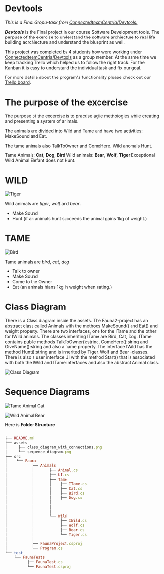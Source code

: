 # Devtools
*This is a Final Gropu-task from [ConnectedteamCentria/Devtools.](https://github.com/connectedteamCentria/devtools)*

***Devtools*** is the Final project in our course Software Development tools. The perpuse of the exercise to understand the software archiecture to real life building acrchiecture and understand the blueprint as well.  

This project was completed by 4 students how were working under [ConnectedteamCentria/Devtools](https://github.com/connectedteamCentria/devtools) as a group member. At the same time we keep tracking Trello which helped us to follow the right track. For the Kanban it is easy to understand the individual task and fix our goal.  

For more details about the program's functionality please check out our [Trello board](https://trello.com/b/GdmwY8LR/connectedteam).


# The purpose of the excercise

The purpose of the excercise is to practise agile methologies while creating and presenting a system of animals.

The animals are divided into Wild and Tame and have two activities: MakeSound and Eat.

The tame animals also TalkToOwner and ComeHere. Wild anomals Hunt.

Tame Animals: **Cat**, **Dog**, **Bird** Wild animals: **Bear**, **Wolf**, **Tiger** Exceptional Wild Animal Elefant does not Hunt.


# WILD
![Tiger](https://github.com/connectedteamCentria/devtools/blob/master/Pets/assets/tiger.png)

Wild animals are *tiger*, *wolf* and *bear*.

- Make Sound
- Hunt (if an animals hunt succeeds the animal gains 1kg of weight.)


# TAME
![Bird](https://github.com/connectedteamCentria/devtools/blob/master/Pets/assets/bird.png)

Tame animals are *bird*, *cat*, *dog* 

- Talk to owner
- Make Sound
- Come to the Owner
- Eat (an animals hians 1kg in weight when eating.)


# Class Diagram

There is a Class diagram inside the assets. The Fauna2-project has an abstract class called Animals with the methods MakeSound() and Eat() and weight property. There are two interfaces, one for the ITame and the other for IWild animals. The classes inheriting ITame are Bird, Cat, Dog. ITame contains public methods TalkToOwner():string, ComeHere():string and GiveName():string and also a name property. The interface IWild has the method Hunt():string and is inherited by Tiger, Wolf and Bear -classes. There is also a user interface UI with the method Start() that is associated with both the IWild and ITame interfaces and also the abstract Animal class.

![Class Diagram](https://github.com/connectedteamCentria/devtools/blob/master/Pets/assets/Fauna2%20(1).png)

# Sequence Diagrams
![Tame Animal Cat](https://raw.githubusercontent.com/connectedteamCentria/devtools/master/Pets/assets/Animals1_Cat.png)

![Wild Animal Bear](https://raw.githubusercontent.com/connectedteamCentria/devtools/master/Pets/assets/Animals2_Bear.jpg)


Here is **Folder Structure**

```ruby

├── README.md
├── assets
│     ├── class_diagram_with_connections.png
│     └── sequence_diagram.png
├── src
│    └── Fauna
│	        ├── Animals
│           │       ├── Animal.cs
│           │       ├── UI.cs
│           │       ├── Tame
│           │       │    ├── ITame.cs
│           │       │    ├── Cat.cs
│           │       │    ├── Bird.cs
│           │       │    ├── Dog.cs
│           │       │    
│           │       │    
│           │       │
│           │       └── Wild
│           │            ├── IWild.cs
│           │		     ├── Wolf.cs
│           │		     ├── Bear.cs
│           │		     └── Tiger.cs
│           │
│           ├── FaunaProject.csproj
│           └── Program.cs
└── test
    └── FaunaTests
          ├── FaunaTest.cs
          └── FaunaTest.csproj
```



